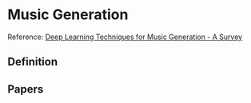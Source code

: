 # Music Generation
Reference: [Deep Learning Techniques for Music Generation - A Survey](https://arxiv.org/abs/1709.01620)

## Definition
## Papers
